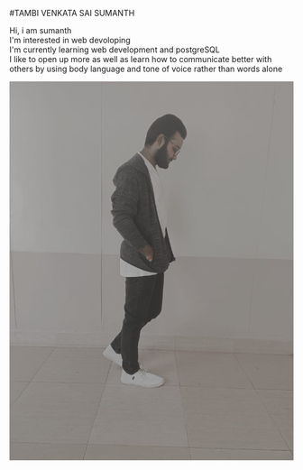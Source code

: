 #TAMBI VENKATA SAI SUMANTH  

Hi, i am sumanth  
I'm interested in web devoloping  
I'm currently learning web development and postgreSQL  
I like to open up more as well as learn how to communicate better with others by using body language and tone of voice rather than words alone  


![](image.jpeg)  